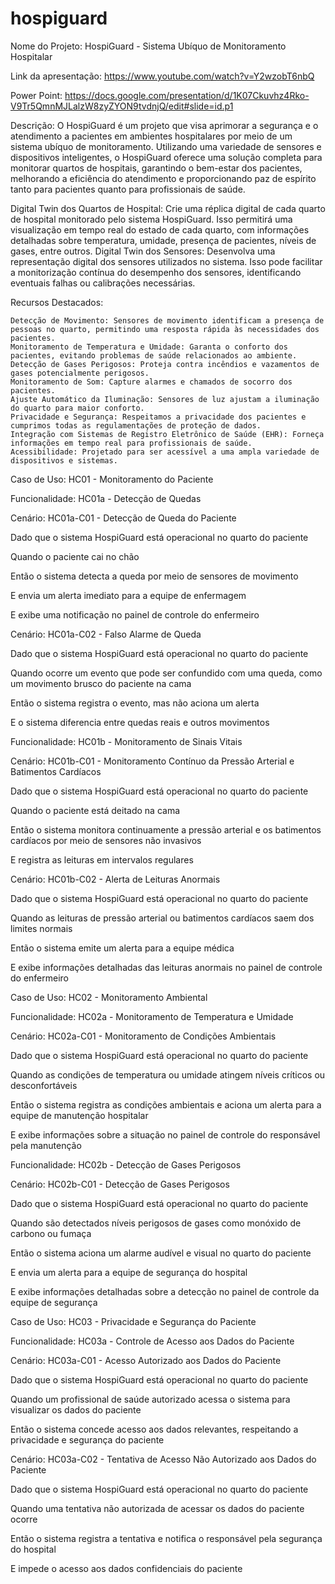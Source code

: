 # hospiguard

Nome do Projeto: HospiGuard - Sistema Ubíquo de Monitoramento Hospitalar

Link da apresentação: https://www.youtube.com/watch?v=Y2wzobT6nbQ

Power Point: https://docs.google.com/presentation/d/1K07Ckuvhz4Rko-V9Tr5QmnMJLalzW8zyZYON9tvdnjQ/edit#slide=id.p1

Descrição:
O HospiGuard é um projeto que visa aprimorar a segurança e o atendimento a pacientes em ambientes hospitalares por meio de um sistema ubíquo de monitoramento. Utilizando uma variedade de sensores e dispositivos inteligentes, o HospiGuard oferece uma solução completa para monitorar quartos de hospitais, garantindo o bem-estar dos pacientes, melhorando a eficiência do atendimento e proporcionando paz de espírito tanto para pacientes quanto para profissionais de saúde.

Digital Twin dos Quartos de Hospital:
Crie uma réplica digital de cada quarto de hospital monitorado pelo sistema HospiGuard. Isso permitirá uma visualização em tempo real do estado de cada quarto, com informações detalhadas sobre temperatura, umidade, presença de pacientes, níveis de gases, entre outros.
Digital Twin dos Sensores:
Desenvolva uma representação digital dos sensores utilizados no sistema. Isso pode facilitar a monitorização contínua do desempenho dos sensores, identificando eventuais falhas ou calibrações necessárias.

Recursos Destacados:

    Detecção de Movimento: Sensores de movimento identificam a presença de pessoas no quarto, permitindo uma resposta rápida às necessidades dos pacientes.
    Monitoramento de Temperatura e Umidade: Garanta o conforto dos pacientes, evitando problemas de saúde relacionados ao ambiente.
    Detecção de Gases Perigosos: Proteja contra incêndios e vazamentos de gases potencialmente perigosos.
    Monitoramento de Som: Capture alarmes e chamados de socorro dos pacientes.
    Ajuste Automático da Iluminação: Sensores de luz ajustam a iluminação do quarto para maior conforto.
    Privacidade e Segurança: Respeitamos a privacidade dos pacientes e cumprimos todas as regulamentações de proteção de dados.
    Integração com Sistemas de Registro Eletrônico de Saúde (EHR): Forneça informações em tempo real para profissionais de saúde.
    Acessibilidade: Projetado para ser acessível a uma ampla variedade de dispositivos e sistemas.

Caso de Uso: HC01 - Monitoramento do Paciente

Funcionalidade: HC01a - Detecção de Quedas

Cenário: HC01a-C01 - Detecção de Queda do Paciente

Dado que o sistema HospiGuard está operacional no quarto do paciente

Quando o paciente cai no chão

Então o sistema detecta a queda por meio de sensores de movimento

E envia um alerta imediato para a equipe de enfermagem

E exibe uma notificação no painel de controle do enfermeiro

Cenário: HC01a-C02 - Falso Alarme de Queda

Dado que o sistema HospiGuard está operacional no quarto do paciente

Quando ocorre um evento que pode ser confundido com uma queda, como um movimento brusco do paciente na cama

Então o sistema registra o evento, mas não aciona um alerta

E o sistema diferencia entre quedas reais e outros movimentos

Funcionalidade: HC01b - Monitoramento de Sinais Vitais

Cenário: HC01b-C01 - Monitoramento Contínuo da Pressão Arterial e Batimentos Cardíacos

Dado que o sistema HospiGuard está operacional no quarto do paciente

Quando o paciente está deitado na cama

Então o sistema monitora continuamente a pressão arterial e os batimentos cardíacos por meio de sensores não invasivos

E registra as leituras em intervalos regulares

Cenário: HC01b-C02 - Alerta de Leituras Anormais

Dado que o sistema HospiGuard está operacional no quarto do paciente

Quando as leituras de pressão arterial ou batimentos cardíacos saem dos limites normais

Então o sistema emite um alerta para a equipe médica

E exibe informações detalhadas das leituras anormais no painel de controle do enfermeiro

Caso de Uso: HC02 - Monitoramento Ambiental

Funcionalidade: HC02a - Monitoramento de Temperatura e Umidade

Cenário: HC02a-C01 - Monitoramento de Condições Ambientais

Dado que o sistema HospiGuard está operacional no quarto do paciente

Quando as condições de temperatura ou umidade atingem níveis críticos ou desconfortáveis

Então o sistema registra as condições ambientais e aciona um alerta para a equipe de manutenção hospitalar

E exibe informações sobre a situação no painel de controle do responsável pela manutenção

Funcionalidade: HC02b - Detecção de Gases Perigosos

Cenário: HC02b-C01 - Detecção de Gases Perigosos

Dado que o sistema HospiGuard está operacional no quarto do paciente

Quando são detectados níveis perigosos de gases como monóxido de carbono ou fumaça

Então o sistema aciona um alarme audível e visual no quarto do paciente

E envia um alerta para a equipe de segurança do hospital

E exibe informações detalhadas sobre a detecção no painel de controle da equipe de segurança

Caso de Uso: HC03 - Privacidade e Segurança do Paciente

Funcionalidade: HC03a - Controle de Acesso aos Dados do Paciente

Cenário: HC03a-C01 - Acesso Autorizado aos Dados do Paciente

Dado que o sistema HospiGuard está operacional no quarto do paciente

Quando um profissional de saúde autorizado acessa o sistema para visualizar os dados do paciente

Então o sistema concede acesso aos dados relevantes, respeitando a privacidade e segurança do paciente

Cenário: HC03a-C02 - Tentativa de Acesso Não Autorizado aos Dados do Paciente

Dado que o sistema HospiGuard está operacional no quarto do paciente

Quando uma tentativa não autorizada de acessar os dados do paciente ocorre

Então o sistema registra a tentativa e notifica o responsável pela segurança do hospital

E impede o acesso aos dados confidenciais do paciente
